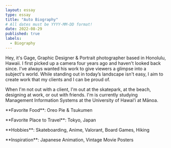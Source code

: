 ```yaml
---
layout: essay
type: essay
title: "Auto Biography"
# All dates must be YYYY-MM-DD format!
date: 2022-08-29
published: true
labels:
  - Biography
---
```


Hey, it's Gage, Graphic Designer & Portrait photographer based in Honolulu, Hawaii. I first picked up a camera four years ago and haven't looked back since. I've always wanted his work to give viewers a glimpse into a subject's world. While standing out in today’s landscape isn't easy, I aim to create work that my clients and I can be proud of.

When I'm not out with a client, I'm out at the skatepark, at the beach, designing at work, or out with friends. I'm is currently studying Management Information Systems at the University of Hawaiʻi at Mānoa. 
<br>
<p>**Favorite Food**: Oreo Pie & Tsukumen</p>
<p>**Favorite Place to Travel**: Tokyo, Japan</p>
<p>**Hobbies**: Skateboarding, Anime, Valorant, Board Games, Hiking</p>
<p>**Inspiration**: Japanese Animation, Vintage Movie Posters</p>
